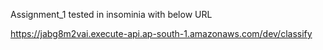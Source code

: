 Assignment_1 tested in insominia with below URL 

https://jabg8m2vai.execute-api.ap-south-1.amazonaws.com/dev/classify
